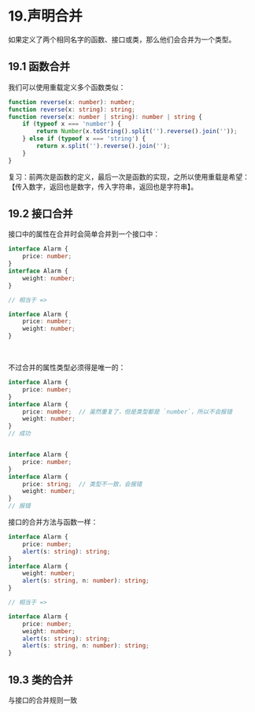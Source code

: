 # 19.声明合并

如果定义了两个相同名字的函数、接口或类，那么他们会合并为一个类型。
​

## 19.1 函数合并
我们可以使用重载定义多个函数类似：
```typescript
function reverse(x: number): number;
function reverse(x: string): string;
function reverse(x: number | string): number | string {
    if (typeof x === 'number') {
        return Number(x.toString().split('').reverse().join(''));
    } else if (typeof x === 'string') {
        return x.split('').reverse().join('');
    }
}
```
复习：前两次是函数的定义，最后一次是函数的实现，之所以使用重载是希望：【传入数字，返回也是数字，传入字符串，返回也是字符串】。
​

## 19.2 接口合并
接口中的属性在合并时会简单合并到一个接口中：
```typescript
interface Alarm {
    price: number;
}
interface Alarm {
    weight: number;
}

// 相当于 =>

interface Alarm {
    price: number;
    weight: number;
}
```
​

不过合并的属性类型必须得是唯一的：
```typescript
interface Alarm {
    price: number;
}
interface Alarm {
    price: number;  // 虽然重复了，但是类型都是 `number`，所以不会报错
    weight: number;
}
// 成功


interface Alarm {
    price: number;
}
interface Alarm {
    price: string;  // 类型不一致，会报错
    weight: number;
}
// 报错
```


接口的合并方法与函数一样：
```typescript
interface Alarm {
    price: number;
    alert(s: string): string;
}
interface Alarm {
    weight: number;
    alert(s: string, n: number): string;
}

// 相当于 =>

interface Alarm {
    price: number;
    weight: number;
    alert(s: string): string;
    alert(s: string, n: number): string;
}
```


## 19.3 类的合并
与接口的合并规则一致
